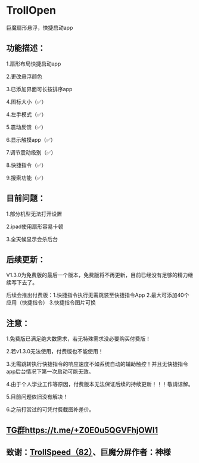 # TrollOpen
巨魔扇形悬浮，快捷启动app

## 功能描述：
1.扇形布局快捷启动app

2.更改悬浮颜色

3.已添加界面可长按排序app

4.图标大小（✅）

4.左手模式（✅）

5.震动反馈（✅）

6.显示触摸app（✅）

7.调节震动级别（✅）

8.快捷指令（✅）

9.搜索功能（✅）

## 目前问题：
1.部分机型无法打开设置

2.ipad使用扇形容易卡顿

3.全天候显示会杀后台

## 后续更新：
V1.3.0为免费版的最后一个版本，免费版将不再更新，目前已经没有足够的精力继续写下去了。

后续会推出付费版：1.快捷指令执行无需跳装至快捷指令App 2.最大可添加40个应用（快捷指令） 3.快捷指令图片可换

## 注意：
1.免费版已满足绝大数需求，若无特殊需求没必要购买付费版！

2.若v1.3.0无法使用，付费版也不能使用！

3.无需跳转执行快捷指令的响应速度不如系统自动的辅助触控！并且无快捷指令app后台情况下第一次启动可能无效。

4.由于个人学业工作等原因，付费版本无法保证后续的持续更新！！！敬请谅解。

5.目前问题依旧没有解决！

6.之前打赏过的可凭付费截图补差价。

## [TG群https://t.me/+Z0E0u5QGVFhjOWI1](https://t.me/+Z0E0u5QGVFhjOWI1)

## 致谢：[TrollSpeed（82）](https://github.com/Lessica/TrollSpeed)、巨魔分屏作者：神様
